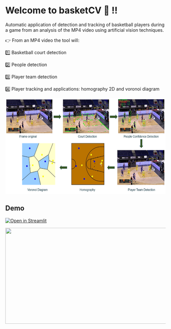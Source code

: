 # Welcome to basketCV :wave: !!

Automatic application of detection and tracking of basketball players during a game from an analysis of the MP4 video using artificial vision techniques.

:point_right: From an MP4 video the tool will:

:one: Basketball court detection

:two: People detection

:three: Player team detection

:four: Player tracking and applications: homography 2D and voronoi diagram

<img src="img/process.PNG" width="700" height="300">

## Demo
[![Open in Streamlit](https://static.streamlit.io/badges/streamlit_badge_black_white.svg)](https://share.streamlit.io/jfernandezr1996/basketcv-opencv/main/app.py)

<img src="img/demo.gif" width="700" height="300">
